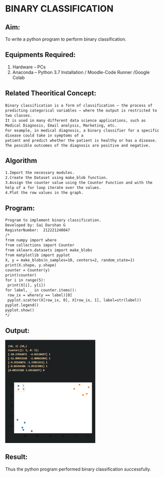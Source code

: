 # BINARY CLASSIFICATION
## Aim:
To write a python program to perform binary classification.

## Equipments Required:
1. Hardware – PCs
2. Anaconda – Python 3.7 Installation / Moodle-Code Runner /Google Colab
## Related Theoritical Concept:
```
Binary classification is a form of classification — the process of predicting categorical variables — where the output is restricted to two classes. 
It is used in many different data science applications, such as Medical Diagnosis, Email analysis, Marketing, etc. 
For example, in medical diagnosis, a binary classifier for a specific disease could take in symptoms of a 
patient and predict whether the patient is healthy or has a disease. The possible outcomes of the diagnosis are positive and negative.
```
## Algorithm
```
1.Import the necessary modules.
2.Create the Dataset using make_blob function.
3.Assign the counter value using the Counter Function and with the help of a for loop iterate over the values.
4.Plot the row values in the graph.
```
## Program:
```
Program to implement binary classification.
Developed by: Sai Darshan G
RegisterNumber:  212221240047
/*
from numpy import where 
from collections import Counter 
from sklearn.datasets import make_blobs 
from matplotlib import pyplot 
X, y = make_blobs(n_samples=10, centers=2, random_state=1) 
print(X.shape, y.shape) 
counter = Counter(y) 
print(counter) 
for i in range(5): 
 print(X[i], y[i])  
for label, _ in counter.items(): 
 row_ix = where(y == label)[0] 
 pyplot.scatter(X[row_ix, 0], X[row_ix, 1], label=str(label)) 
pyplot.legend() 
pyplot.show() 
*/
```
## Output:
![inp](1.png)

## Result:
Thus the python program performed binary classification successfully.
